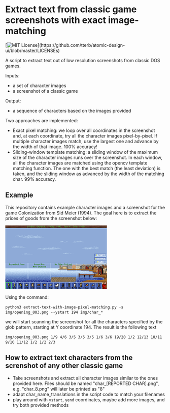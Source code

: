# Extract text from classic game screenshots with exact image-matching

[![MIT License](https://img.shields.io/apm/l/atomic-design-ui.svg?)](https://github.com/tterb/atomic-design-ui/blob/master/LICENSEs)

A script to extract text out of low resolution screenshots from classic 
DOS games. 

Inputs: 
 - a set of character images 
 - a screenshot of a classic game

Output:
 - a sequence of characters based on the images provided
 
Two approaches are implemented: 
 - Exact pixel matching: we loop over all coordinates in the screenshot and, at each 
   coordinate, try  all the character images pixel-by-pixel. If multiple character 
   images match, use the largest one and advance by the width of that image. 
   100% accuracy!
 - Sliding-window template matching: a sliding window of the maximum size of the 
   character images runs over the screenshot. In each window, all the character
   images are matched using the opencv template matching function. The one with 
   the best match (the least deviation) is taken, and the sliding window as advanced
   by the width of the matching char. 99% accuracy.

 
## Example


This repository contains example character images and a screenshot for the 
game Colonization from Sid Meier (1994). The goal here is to extract the 
prices of goods from the screenshot below:

![Screenshot](img/opening_003.png)

Using the command:

    python3 extract-text-with-image-pixel-matching.py -s img/opening_003.png --ystart 194 img/char_* 

we will start scanning the screenshot for all the characters specified by the glob pattern, starting 
at Y coordinate 194. The result is the following text

    img/opening_003.png 1/9 4/6 3/5 3/5 3/5 1/6 3/6 19/20 1/2 12/13 10/11 9/10 11/12 1/2 1/2 2/3

## How to extract text characters from the screnshot of any other classic game


 - Take screenshots and extract all character images similar to the ones provided here. Files 
   should be named "char_[REPORTED CHAR].png", e.g. "char_8.png" will later be printed as "8"
 - adapt char_name_translations in the script code to match your filenames
 - play around with `ystart`, `yend` coordinates, maybe add more images, and try both provided 
   methods
